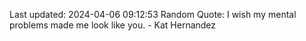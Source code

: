 Last updated: 2024-04-06 09:12:53
Random Quote: I wish my mental problems made me look like you. - Kat Hernandez